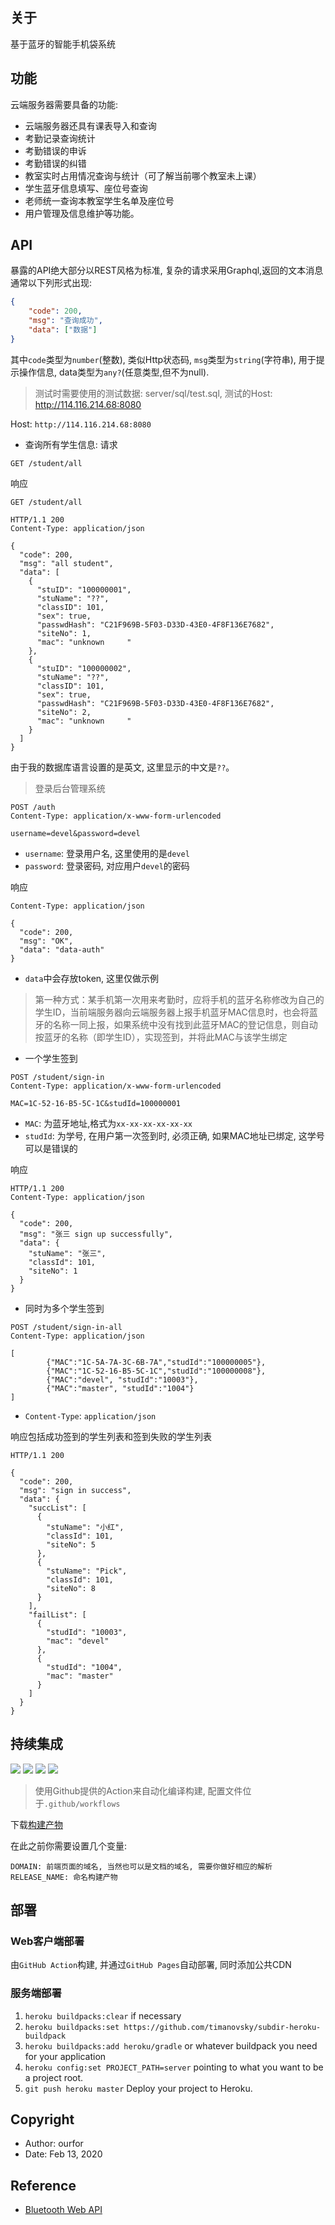 ## 关于
基于蓝牙的智能手机袋系统

## 功能

云端服务器需要具备的功能:
- 云端服务器还具有课表导入和查询
- 考勤记录查询统计
- 考勤错误的申诉 
- 考勤错误的纠错 
- 教室实时占用情况查询与统计（可了解当前哪个教室未上课）
- 学生蓝牙信息填写、座位号查询
- 老师统一查询本教室学生名单及座位号
- 用户管理及信息维护等功能。

## API

暴露的API绝大部分以REST风格为标准, 复杂的请求采用Graphql,返回的文本消息通常以下列形式出现:
```json
{
    "code": 200,
    "msg": "查询成功",
    "data": ["数据"]
}
```
其中`code`类型为`number`(整数), 类似Http状态码, `msg`类型为`string`(字符串), 用于提示操作信息, data类型为`any?`(任意类型,但不为null).

> 测试时需要使用的测试数据: server/sql/test.sql, 测试的Host: http://114.116.214.68:8080

Host: `http://114.116.214.68:8080`

- 查询所有学生信息:
请求
```http
GET /student/all
```

响应
```http
GET /student/all

HTTP/1.1 200 
Content-Type: application/json

{
  "code": 200,
  "msg": "all student",
  "data": [
    {
      "stuID": "100000001",
      "stuName": "??",
      "classID": 101,
      "sex": true,
      "passwdHash": "C21F969B-5F03-D33D-43E0-4F8F136E7682",
      "siteNo": 1,
      "mac": "unknown     "
    },
    {
      "stuID": "100000002",
      "stuName": "??",
      "classID": 101,
      "sex": true,
      "passwdHash": "C21F969B-5F03-D33D-43E0-4F8F136E7682",
      "siteNo": 2,
      "mac": "unknown     "
    }
  ]
}
```
由于我的数据库语言设置的是英文, 这里显示的中文是`??`。

> 登录后台管理系统

```http
POST /auth
Content-Type: application/x-www-form-urlencoded

username=devel&password=devel
```
- `username`: 登录用户名, 这里使用的是`devel`
- `password`: 登录密码, 对应用户`devel`的密码

响应
```http
Content-Type: application/json

{
  "code": 200,
  "msg": "OK",
  "data": "data-auth"
}
```
- `data`中会存放token, 这里仅做示例

>  第一种方式：某手机第一次用来考勤时，应将手机的蓝牙名称修改为自己的学生ID，当前端服务器向云端服务器上报手机蓝牙MAC信息时，也会将蓝牙的名称一同上报，如果系统中没有找到此蓝牙MAC的登记信息，则自动按蓝牙的名称（即学生ID），实现签到，并将此MAC与该学生绑定

- 一个学生签到
```http
POST /student/sign-in
Content-Type: application/x-www-form-urlencoded

MAC=1C-52-16-B5-5C-1C&studId=100000001
```
- `MAC`: 为蓝牙地址,格式为`xx-xx-xx-xx-xx-xx`
- `studId`: 为学号, 在用户第一次签到时, 必须正确, 如果MAC地址已绑定, 这学号可以是错误的

响应
```http
HTTP/1.1 200 
Content-Type: application/json

{
  "code": 200,
  "msg": "张三 sign up successfully",
  "data": {
    "stuName": "张三",
    "classId": 101,
    "siteNo": 1
  }
}
```

- 同时为多个学生签到
```http
POST /student/sign-in-all
Content-Type: application/json

[
        {"MAC":"1C-5A-7A-3C-6B-7A","studId":"100000005"},
        {"MAC":"1C-52-16-B5-5C-1C","studId":"100000008"},
        {"MAC":"devel", "studId":"10003"},
        {"MAC":"master", "studId":"1004"}
]
```

- `Content-Type`: `application/json`

响应包括成功签到的学生列表和签到失败的学生列表
```http
HTTP/1.1 200 

{
  "code": 200,
  "msg": "sign in success",
  "data": {
    "succList": [
      {
        "stuName": "小红",
        "classId": 101,
        "siteNo": 5
      },
      {
        "stuName": "Pick",
        "classId": 101,
        "siteNo": 8
      }
    ],
    "failList": [
      {
        "studId": "10003",
        "mac": "devel"
      },
      {
        "studId": "1004",
        "mac": "master"
      }
    ]
  }
}
```


## 持续集成
![](https://github.com/ourfor/pocket/workflows/Java%20CI/badge.svg)
![](https://github.com/ourfor/pocket/workflows/Yarn%20CI/badge.svg)
![](https://github.com/ourfor/pocket/workflows/GitHub%20Pages/badge.svg)
![](https://github.com/ourfor/pocket/workflows/Release/badge.svg)

> 使用Github提供的Action来自动化编译构建, 配置文件位于`.github/workflows`

下载[构建产物](https://github.com/ourfor/pocket/releases)


在此之前你需要设置几个变量:
```http
DOMAIN: 前端页面的域名, 当然也可以是文档的域名, 需要你做好相应的解析
RELEASE_NAME: 命名构建产物
```

## 部署

### Web客户端部署
由`GitHub Action`构建, 并通过`GitHub Pages`自动部署, 同时添加公共CDN

### 服务端部署
1. `heroku buildpacks:clear` if necessary
2. `heroku buildpacks:set https://github.com/timanovsky/subdir-heroku-buildpack`
3. `heroku buildpacks:add heroku/gradle` or whatever buildpack you need for your application
4. `heroku config:set PROJECT_PATH=server` pointing to what you want to be a project root.
5. `git push heroku master` Deploy your project to Heroku.

## Copyright

- Author: ourfor
- Date: Feb 13, 2020

## Reference
- [Bluetooth Web API](https://webbluetoothcg.github.io/web-bluetooth/)
